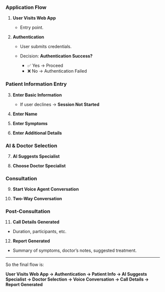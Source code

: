 
### **Application Flow**

1. **User Visits Web App**

   * Entry point.

2. **Authentication**

   * User submits credentials.
   * Decision: **Authentication Success?**

     * ✅ Yes → Proceed
     * ❌ No → Authentication Failed

### **Patient Information Entry**

3. **Enter Basic Information**

   * If user declines → **Session Not Started**

4. **Enter Name**

5. **Enter Symptoms**

6. **Enter Additional Details**

### **AI & Doctor Selection**

7. **AI Suggests Specialist**

8. **Choose Doctor Specialist**

### **Consultation**

9. **Start Voice Agent Conversation**

10. **Two-Way Conversation**

### **Post-Consultation**

11. **Call Details Generated**

* Duration, participants, etc.

12. **Report Generated**

* Summary of symptoms, doctor’s notes, suggested treatment.

---

So the final flow is:

**User Visits Web App → Authentication → Patient Info → AI Suggests Specialist → Doctor Selection → Voice Conversation → Call Details → Report Generated**

